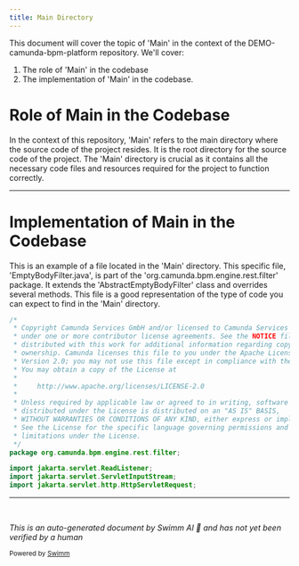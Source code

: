 ```yaml
---
title: Main Directory
---
```

This document will cover the topic of 'Main' in the context of the DEMO-camunda-bpm-platform repository. We'll cover:

1. The role of 'Main' in the codebase
2. The implementation of 'Main' in the codebase.

# Role of Main in the Codebase

In the context of this repository, 'Main' refers to the main directory where the source code of the project resides. It is the root directory for the source code of the project. The 'Main' directory is crucial as it contains all the necessary code files and resources required for the project to function correctly.

<SwmSnippet path="/engine-rest/engine-rest-jakarta/src/main/java/org/camunda/bpm/engine/rest/filter/EmptyBodyFilter.java" line="1">

---

# Implementation of Main in the Codebase

This is an example of a file located in the 'Main' directory. This specific file, 'EmptyBodyFilter.java', is part of the 'org.camunda.bpm.engine.rest.filter' package. It extends the 'AbstractEmptyBodyFilter' class and overrides several methods. This file is a good representation of the type of code you can expect to find in the 'Main' directory.

```java
/*
 * Copyright Camunda Services GmbH and/or licensed to Camunda Services GmbH
 * under one or more contributor license agreements. See the NOTICE file
 * distributed with this work for additional information regarding copyright
 * ownership. Camunda licenses this file to you under the Apache License,
 * Version 2.0; you may not use this file except in compliance with the License.
 * You may obtain a copy of the License at
 *
 *     http://www.apache.org/licenses/LICENSE-2.0
 *
 * Unless required by applicable law or agreed to in writing, software
 * distributed under the License is distributed on an "AS IS" BASIS,
 * WITHOUT WARRANTIES OR CONDITIONS OF ANY KIND, either express or implied.
 * See the License for the specific language governing permissions and
 * limitations under the License.
 */
package org.camunda.bpm.engine.rest.filter;

import jakarta.servlet.ReadListener;
import jakarta.servlet.ServletInputStream;
import jakarta.servlet.http.HttpServletRequest;
```

---

</SwmSnippet>

&nbsp;

*This is an auto-generated document by Swimm AI 🌊 and has not yet been verified by a human*

<SwmMeta version="3.0.0" repo-id="Z2l0aHViJTNBJTNBREVNTy1jYW11bmRhLWJwbS1wbGF0Zm9ybSUzQSUzQXN3aW1taW8=" repo-name="DEMO-camunda-bpm-platform"><sup>Powered by [Swimm](/)</sup></SwmMeta>
